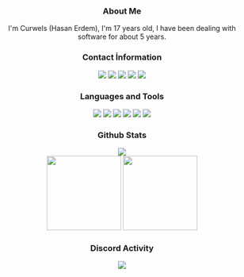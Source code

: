 <div align="center">
<h3>About Me</h3>
I'm Curwels (Hasan Erdem), I'm 17 years old, I have been dealing with software for about 5 years.
<h3>Contact İnformation</h3>
<a href="https://discord.com/users/267373400022843393" target"_blank"><img src="https://img.shields.io/badge/Curwels%20-111111.svg?&style=for-the-badge&logo=discord&logoColor=white"></a>
<a href="https://instagram.com/haasanerdem" target"_blank"><img src="https://img.shields.io/badge/Instagram%20-111111.svg?&style=for-the-badge&logo=instagram&logoColor=white"></a>
<a href="https://open.spotify.com/user/314c4qgsafgrqtpd6tnfandxnkzq" target"_blank"><img src="https://img.shields.io/badge/Spotify%20-111111.svg?&style=for-the-badge&logo=spotify&logoColor=white"></a>
<a href="https://www.youtube.com/channel/UCouorHGsUWdkk0lf39aKSFQ" target"_blank"><img src="https://img.shields.io/badge/youtube%20-111111.svg?&style=for-the-badge&logo=youtube&logoColor=white"></a>
<a href="https://github.com/Curwels" target"_blank"><img src="https://img.shields.io/badge/GitHub%20-111111.svg?&style=for-the-badge&logo=github&logoColor=white"></a>
</div>


<div align="center">
<h3>Languages and Tools</h3>

<img src="https://img.shields.io/badge/Node.js%20-111111.svg?&style=for-the-badge&logo=Node.js&logoColor=white">
<img src="https://img.shields.io/badge/-C++-111111?style=for-the-badge&logo=CPlusPlus&logoColor=white" />
<img src="https://img.shields.io/badge/-Python-111111?style=for-the-badge&logo=Python&logoColor=white" />
<img src="https://img.shields.io/badge/-Php-111111?style=for-the-badge&logo=Php&logoColor=white" />
<img src="https://img.shields.io/badge/HTML5%20-111111.svg?&style=for-the-badge&logo=HTML5&logoColor=white">
<img src="https://img.shields.io/badge/CSS%20-111111.svg?&style=for-the-badge&logo=CSS3&logoColor=white">
</div>


<div align="center">
<h3>Github Stats</h3>
  <div><img src="https://komarev.com/ghpvc/?username=Curwels&&label=PROFILE+VIEWS&color=grey"/></div>
  <img src="https://github-readme-stats.vercel.app/api?username=Curwels&count_private=true&hide_border=true&show_icons=true&include_all_commits=true&bg_color=0d1117&title_color=FFFFFF&text_color=9f9f9f&icon_color=FFFFFF" width="%100" height="150px">
<img src="https://github-readme-stats.vercel.app/api/top-langs/?username=Curwels&layout=compact&theme=nord&hide_border=true&bg_color=0d1117&border_radius=6&title_color=FFFFFF" width="%100" height="150px">
</a>

<div align="center">
<h3>Discord Activity</h3>
   <a href="https://discord.com/users/267373400022843393" target="_blank">
      <img src="https://lanyard-profile-readme.vercel.app/api/267373400022843393?bg=0d1117&animated=false&hideDiscrim=false&borderRadius=31px">
   </a>
</div>
